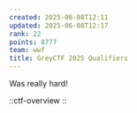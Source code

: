 ```yaml
---
created: 2025-06-08T12:11
updated: 2025-06-08T12:17
rank: 22
points: 8777
team: wwf
title: GreyCTF 2025 Qualifiers
---
```


Was really hard!

::ctf-overview
::
